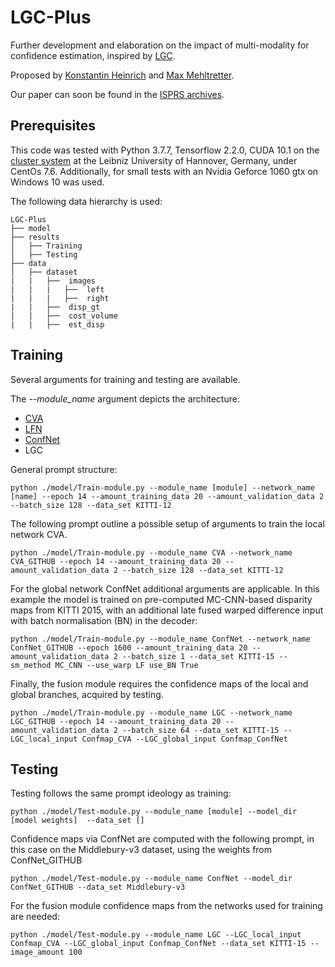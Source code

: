 # LGC-Plus

Further development and elaboration on the impact of multi-modality for confidence estimation, inspired by [LGC](https://openaccess.thecvf.com/content_ECCV_2018/papers/Fabio_Tosi_Beyond_local_reasoning_ECCV_2018_paper.pdf).

Proposed by [Konstantin Heinrich](www.linkedin.com/in/konstantin-heinrich) and [Max Mehltretter](http://mehltretter.net/). 

Our paper can soon be found in the [ISPRS archives](https://www.isprs.org/publications/archives.aspx). 

## Prerequisites
This code was tested with Python 3.7.7, Tensorflow 2.2.0, CUDA 10.1 on the [cluster system](https://www.luis.uni-hannover.de/en/services/computing/scientific-computing/technical-specifications-of-clusters/) at the Leibniz University of Hannover, Germany, under CentOs 7.6. Additionally, for small tests with an Nvidia Geforce 1060 gtx on Windows 10 was used. 

The following data hierarchy is used:

```
LGC-Plus
├── model
├── results
│   ├── Training
│   ├── Testing
├── data
│   ├── dataset
|   |   ├──  images
|   |   |   ├──  left
|   |   |   ├──  right
|   |   ├──  disp_gt
|   |   ├──  cost_volume
|   |   ├──  est_disp
```

## Training
Several arguments for training and testing are available.

The _--module_name_ argument depicts the architecture:
  * [CVA](https://www.sciencedirect.com/science/article/abs/pii/S0924271620303026)
  * [LFN](http://www.arts-pi.org.tn/rfmi2017/papers/10_CameraReadySubmission_llncs2e%20(3).pdf)
  * [ConfNet](https://openaccess.thecvf.com/content_ECCV_2018/papers/Fabio_Tosi_Beyond_local_reasoning_ECCV_2018_paper.pdf)
  * LGC

General prompt structure:
```shell     
python ./model/Train-module.py --module_name [module] --network_name [name] --epoch 14 --amount_training_data 20 --amount_validation_data 2 --batch_size 128 --data_set KITTI-12
```
The following prompt outline a possible setup of arguments to train the local network CVA.
```shell     
python ./model/Train-module.py --module_name CVA --network_name CVA_GITHUB --epoch 14 --amount_training_data 20 --amount_validation_data 2 --batch_size 128 --data_set KITTI-12
```

For the global network ConfNet additional arguments are applicable. In this example the model is trained on pre-computed MC-CNN-based disparity maps from KITTI 2015, with an additional late fused warped difference input with batch normalisation (BN) in the decoder:
```shell     
python ./model/Train-module.py --module_name ConfNet --network_name ConfNet_GITHUB --epoch 1600 --amount_training_data 20 --amount_validation_data 2 --batch_size 1 --data_set KITTI-15 --sm_method MC_CNN --use_warp LF use_BN True
```

Finally, the fusion module requires the confidence maps of the local and global branches, acquired by testing.
```shell     
python ./model/Train-module.py --module_name LGC --network_name LGC_GITHUB --epoch 14 --amount_training_data 20 --amount_validation_data 2 --batch_size 64 --data_set KITTI-15 --LGC_local_input Confmap_CVA --LGC_global_input Confmap_ConfNet
```

## Testing
Testing follows the same prompt ideology as training:
```shell     
python ./model/Test-module.py --module_name [module] --model_dir [model weights]  --data_set [] 
```

Confidence maps via ConfNet are computed with the following prompt, in this case on the Middlebury-v3 dataset, using the weights from ConfNet_GITHUB
```shell     
python ./model/Test-module.py --module_name ConfNet --model_dir ConfNet_GITHUB --data_set Middlebury-v3
```

For the fusion module confidence maps from the networks used for training are needed:
```shell     
python ./model/Test-module.py --module_name LGC --LGC_local_input Confmap_CVA --LGC_global_input Confmap_ConfNet --data_set KITTI-15 --image_amount 100
```


